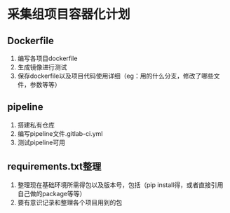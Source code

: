 # 采集组项目容器化计划

## Dockerfile

1. 编写各项目dockerfile
2. 生成镜像进行测试
3. 保存dockerfile以及项目代码使用详细（eg：用的什么分支，修改了哪些文件，参数等等）

## pipeline

1. 搭建私有仓库
2. 编写pipeline文件.gitlab-ci.yml
3. 测试pipeline可用

## requirements.txt整理

1. 整理现在基础环境所需得包以及版本号，包括（pip install得，或者直接引用自己做的package等等）
2. 要有意识记录和整理各个项目用到的包
